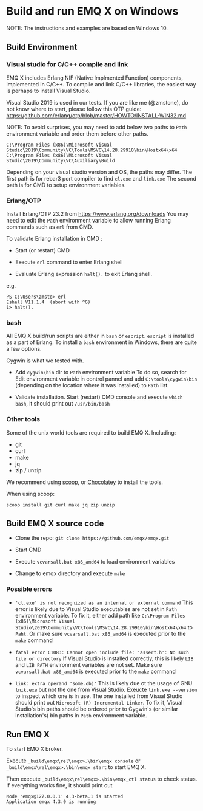 # Build and run EMQ X on Windows

NOTE: The instructions and examples are based on Windows 10.

## Build Environment

### Visual studio for C/C++ compile and link

EMQ X includes Erlang NIF (Native Implmented Function) components, implemented
in C/C++. To compile and link C/C++ libraries, the easiest way is perhaps to
install Visual Studio.

Visual Studio 2019 is used in our tests.
If you are like me (@zmstone), do not know where to start,
please follow this OTP guide:
https://github.com/erlang/otp/blob/master/HOWTO/INSTALL-WIN32.md

NOTE: To avoid surprises, you may need to add below two paths to `Path` environment variable
and order them before other paths.

```
C:\Program Files (x86)\Microsoft Visual Studio\2019\Community\VC\Tools\MSVC\14.28.29910\bin\Hostx64\x64
C:\Program Files (x86)\Microsoft Visual Studio\2019\Community\VC\Auxiliary\Build
```

Depending on your visual studio version and OS, the paths may differ.
The first path is for rebar3 port compiler to find `cl.exe` and `link.exe`
The second path is for CMD to setup environment variables.

### Erlang/OTP

Install Erlang/OTP 23.2 from https://www.erlang.org/downloads
You may need to edit the `Path` environment variable to allow running
Erlang commands such as `erl` from CMD.

To validate Erlang installation in CMD :

* Start (or restart) CMD

* Execute `erl` command to enter Erlang shell

* Evaluate Erlang expression `halt().` to exit Erlang shell.

e.g.

```
PS C:\Users\zmsto> erl
Eshell V11.1.4  (abort with ^G)
1> halt().
```

### bash

All EMQ X build/run scripts are either in `bash` or `escript`.
`escript` is installed as a part of Erlang. To install a `bash`
environment in Windows, there are quite a few options.

Cygwin is what we tested with.

* Add `cygwin\bin` dir to `Path` environment variable
  To do so, search for Edit environment variable in control pannel and
  add `C:\tools\cygwin\bin` (depending on the location where it was installed)
  to `Path` list.

* Validate installation.
  Start (restart) CMD console and execute `which bash`, it should
  print out `/usr/bin/bash`

### Other tools

Some of the unix world tools are required to build EMQ X.  Including:

* git
* curl
* make
* jq
* zip / unzip

We recommend using [scoop](https://scoop.sh/), or [Chocolatey](https://chocolatey.org/install) to install the tools.

When using scoop:

```
scoop install git curl make jq zip unzip
```

## Build EMQ X source code

* Clone the repo: `git clone https://github.com/emqx/emqx.git`

* Start CMD

* Execute `vcvarsall.bat x86_amd64` to load environment variables

* Change to emqx directory and execute `make`

### Possible errors

* `'cl.exe' is not recognized as an internal or external command`
  This error is likely due to Visual Studio executables are not set in `Path` environment variable.
  To fix it, either add path like `C:\Program Files (x86)\Microsoft Visual Studio\2019\Community\VC\Tools\MSVC\14.28.29910\bin\Hostx64\x64`
  to `Paht`. Or make sure `vcvarsall.bat x86_amd64` is executed prior to the `make` command

* `fatal error C1083: Cannot open include file: 'assert.h': No such file or directory`
  If Visual Studio is installed correctly, this is likely `LIB` and `LIB_PATH` environment
  variables are not set. Make sure `vcvarsall.bat x86_amd64` is executed prior to the `make` command

* `link: extra operand 'some.obj'`
  This is likely due ot the usage of GNU `lnik.exe` but not the one from Visual Studio.
  Exeucte `link.exe --version` to inspect which one is in use. The one installed from
  Visual Studio should print out `Microsoft (R) Incremental Linker`.
  To fix it, Visual Studio's bin paths should be ordered prior to Cygwin's (or similar installation's)
  bin paths in `Path` environment variable.

## Run EMQ X

To start EMQ X broker.

Execute `_build\emqx\rel\emqx>.\bin\emqx console` or `_build\emqx\rel\emqx>.\bin\emqx start` to start EMQ X.

Then execute `_build\emqx\rel\emqx>.\bin\emqx_ctl status` to check status.
If everything works fine, it should print out

```
Node 'emqx@127.0.0.1' 4.3-beta.1 is started
Application emqx 4.3.0 is running
```
